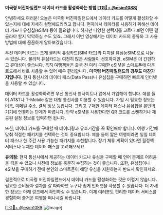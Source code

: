 **미국령 버진아일랜드 데이터 카드를 활성화하는 방법 [[TG💪+ @esim1088](https://t.me/s/esim1088)]**

안녕하세요 여러분! 오늘은 미국령 버진아일랜드에서 데이터 카드를 어떻게 활성화할 수 있는지에 대해 자세히 설명해드리려고 합니다. 현지에서 데이터를 사용하기 위해선 데이터 카드나 유심칩(eSIM) 등이 필요합니다. 하지만 다양한 선택지를 고르다 보면 어떤 걸 골라야 할지 막막하실 수도 있죠. 그래서 이번 영상에서는 데이터 카드의 종류와 그 사용 방법에 대해 꼼꼼하게 알아보겠습니다.

우선 데이터 카드는 크게 물리적 유심카드(SIM 카드)와 디지털 유심(eSIM)으로 나눌 수 있습니다. 물리적 유심카드는 여전히 많은 사람들이 선호하지만, eSIM은 더 간편하고 휴대성이 좋습니다. 특히 여행객들은 출국 전 미리 구매한 eSIM을 스마트폰에 다운로드해서 바로 사용할 수 있어 매우 편리합니다. **미국령 버진아일랜드의 경우도 마찬가지입니다.** 현지 통신사의 데이터 패스(Data Pass)나 유심칩을 구매하면 빠르게 인터넷을 사용할 수 있습니다.

데이터 카드를 활성화하려면 우선 통신사 웹사이트나 앱에서 가입해야 합니다. 예를 들어 AT&T나 T-Mobile 같은 대형 통신사를 이용할 수 있습니다. 가입 시 필요한 정보는 이름, 이메일 주소, 결제 정보 등입니다. 그리고 구매한 데이터 패스나 유심칩을 본인의 기기에 연결하는 단계가 따릅니다. 만약 eSIM을 사용한다면 QR 코드를 스캔하거나 제공된 설정 정보를 입력하면 됩니다.

또한, 데이터 카드를 구매할 때 데이터량과 유효기간을 꼭 확인해야 합니다. 여행 기간에 맞춰 적절한 패키지를 선택하는 것이 중요합니다. 예를 들어 짧은 여행이라면 일일 데이터 패스나 한 주간 사용 가능한 패키지를 추천합니다. 장기 체류 계획이 있다면 월정액 서비스나 무제한 데이터 패스를 고려해보세요.

**유의점:** 현지 통신사에서 제공하는 데이터 카드나 유심을 구매할 때 언어 문제로 어려움을 겪을 수 있으니 사전에 정보를 충분히 수집하는 것이 좋습니다. 또한, 유심칩이나 eSIM을 구매하기 전에 본인의 스마트폰이 해당 유심을 지원하는지 반드시 확인하세요.

결론적으로 미국령 버진아일랜드에서 데이터 카드를 활성화하는 것은 어렵지 않습니다. 필요한 준비물과 절차를 잘 따라하면 누구나 쉽게 인터넷을 사용할 수 있습니다. 더 자세한 정보는 아래 링크에서 확인하실 수 있습니다. 이제 여러분도 편리한 데이터 서비스를 경험하며 즐거운 여행을 떠나시길 바랍니다!

[[TG💪+ @esim1088](https://t.me/s/esim1088) ![Image](https://i.postimg.cc/Y0z9fWf4/image.png)]